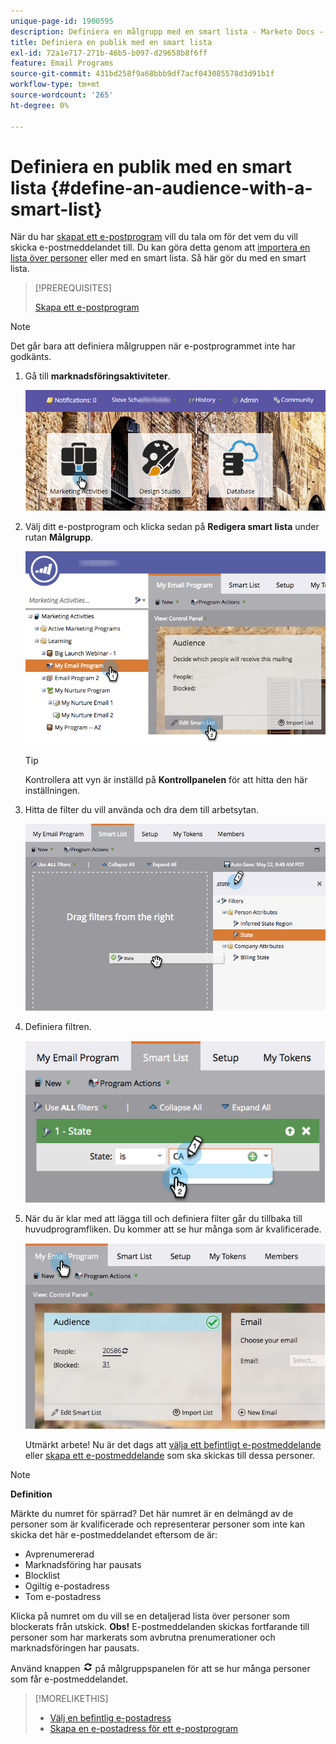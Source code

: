 ```yaml
---
unique-page-id: 1900595
description: Definiera en målgrupp med en smart lista - Marketo Docs - produktdokumentation
title: Definiera en publik med en smart lista
exl-id: 72a1e717-271b-46b5-b097-d29658b8f6ff
feature: Email Programs
source-git-commit: 431bd258f9a68bbb9df7acf043085578d3d91b1f
workflow-type: tm+mt
source-wordcount: '265'
ht-degree: 0%

---
```


# Definiera en publik med en smart lista {#define-an-audience-with-a-smart-list}

När du har [skapat ett e-postprogram](/help/marketo/product-docs/email-marketing/email-programs/creating-an-email-program/create-an-email-program.md) vill du tala om för det vem du vill skicka e-postmeddelandet till. Du kan göra detta genom att [importera en lista över personer](/help/marketo/product-docs/email-marketing/email-programs/managing-people-in-email-programs/define-an-audience-by-importing-a-list.md) eller med en smart lista. Så här gör du med en smart lista.

>[!PREREQUISITES]
>
>[Skapa ett e-postprogram](/help/marketo/product-docs/email-marketing/email-programs/creating-an-email-program/create-an-email-program.md)

>[!NOTE]
>
>Det går bara att definiera målgruppen när e-postprogrammet inte har godkänts.

1. Gå till **marknadsföringsaktiviteter**.

   ![](assets/login-marketing-activities.png)

1. Välj ditt e-postprogram och klicka sedan på **Redigera smart lista** under rutan **Målgrupp**.

   ![](assets/2017-05-22-09-46-37.png)

   >[!TIP]
   >
   >Kontrollera att vyn är inställd på **Kontrollpanelen** för att hitta den här inställningen.

1. Hitta de filter du vill använda och dra dem till arbetsytan.

   ![](assets/dragstate.png)

1. Definiera filtren.

   ![](assets/image2014-9-12-11-3a1-3a14.png)

1. När du är klar med att lägga till och definiera filter går du tillbaka till huvudprogramfliken. Du kommer att se hur många som är kvalificerade.

   ![](assets/myemailprogram.jpg)

   Utmärkt arbete! Nu är det dags att [välja ett befintligt e-postmeddelande](/help/marketo/product-docs/email-marketing/email-programs/email-program-actions/choose-an-existing-email.md) eller [skapa ett e-postmeddelande](/help/marketo/product-docs/email-marketing/email-programs/email-program-actions/create-an-email-for-an-email-program.md) som ska skickas till dessa personer.

>[!NOTE]
>
>**Definition**
>
>Märkte du numret för spärrad? Det här numret är en delmängd av de personer som är kvalificerade och representerar personer som inte kan skicka det här e-postmeddelandet eftersom de är:
>
>* Avprenumererad
>* Marknadsföring har pausats
>* Blocklist
>* Ogiltig e-postadress
>* Tom e-postadress
>
>Klicka på numret om du vill se en detaljerad lista över personer som blockerats från utskick. **Obs!** E-postmeddelanden skickas fortfarande till personer som har markerats som avbrutna prenumerationer och marknadsföringen har pausats.
>
>Använd knappen ![—](assets/image2014-10-23-16-3a32-3a36.png) på målgruppspanelen för att se hur många personer som får e-postmeddelandet.

>[!MORELIKETHIS]
>
>* [Välj en befintlig e-postadress](/help/marketo/product-docs/email-marketing/email-programs/email-program-actions/choose-an-existing-email.md)
>* [Skapa en e-postadress för ett e-postprogram](/help/marketo/product-docs/email-marketing/email-programs/email-program-actions/create-an-email-for-an-email-program.md)
